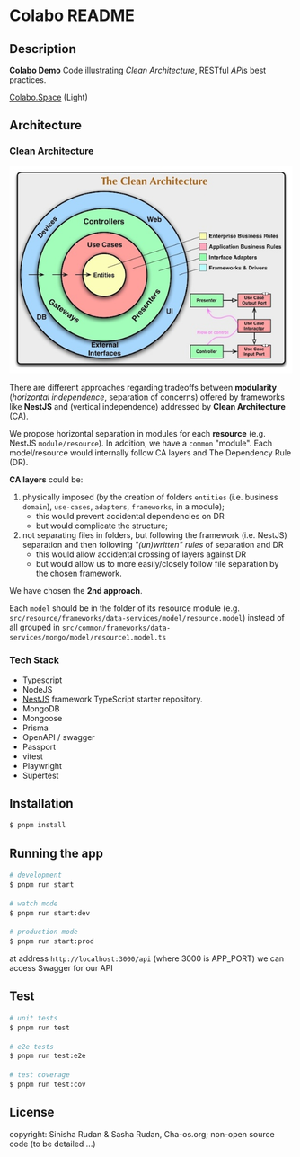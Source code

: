# Colabo README

## Description

**Colabo Demo** Code illustrating *Clean Architecture*, RESTful *API*s best practices.

[Colabo.Space](https://www.colabo.space) (Light)

## Architecture

### Clean Architecture

![alt text](./doc/img/CleanArchitecture.jpg)

There are different approaches regarding tradeoffs between **modularity** (*horizontal independence*, separation of concerns) offered by frameworks like **NestJS** and (vertical independence) addressed by **Clean Architecture** (CA).

We propose horizontal separation in modules for each **resource** (e.g. NestJS `module/resource`). In addition, we have a `common` "module". Each model/resource would internally follow CA layers and The Dependency Rule (DR).

**CA layers** could be:

1. physically imposed (by the creation of folders `entities` (i.e. business `domain`), `use-cases`, `adapters`, `frameworks`, in a module);
   - this would prevent accidental dependencies on DR
   - but would complicate the structure;
2. not separating files in folders, but following the framework (i.e. NestJS) separation and then following *"(un)written" rules* of separation and DR
   - this would allow accidental crossing of layers against DR
   - but would allow us to more easily/closely follow file separation by the chosen framework.

We have chosen the **2nd approach**.  

Each `model` should be in the folder of its resource module (e.g. `src/resource/frameworks/data-services/model/resource.model`) instead of all grouped in `src/common/frameworks/data-services/mongo/model/resource1.model.ts`

### Tech Stack

- Typescript
- NodeJS
- [NestJS](https://github.com/nestjs/nest) framework TypeScript starter repository.
- MongoDB
- Mongoose
- Prisma
- OpenAPI / swagger
- Passport
- vitest
- Playwright
- Supertest

## Installation

```bash
$ pnpm install
```

## Running the app

```bash
# development
$ pnpm run start

# watch mode
$ pnpm run start:dev

# production mode
$ pnpm run start:prod
```

at address `http://localhost:3000/api` (where 3000 is APP_PORT) we can access Swagger for our API

## Test

```bash
# unit tests
$ pnpm run test

# e2e tests
$ pnpm run test:e2e

# test coverage
$ pnpm run test:cov
```

## License

copyright: Sinisha Rudan & Sasha Rudan, Cha-os.org; non-open source code (to be detailed ...)
